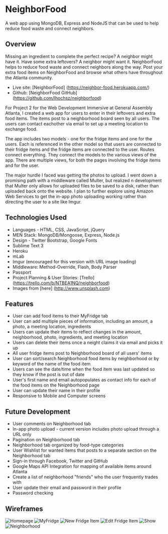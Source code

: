 # NeighborFood
A web app using MongoDB, Express and NodeJS that can be used to help reduce food waste and connect neighbors.

## Overview
Missing an ingredient to complete the perfect recipe?  A neighbor might have it.
Have some extra leftovers? A neighbor might want it.
NeighborFood helps to reduce food waste and connect neighbors along the way.
Post your extra food items on NeighborFood and browse what others have throughout the Atlanta community.

* Live site: [NeighborFood] (https://neighbor-food.herokuapp.com/)
* Github: [NeighborFood GitHub] (https://github.com/lhochsz/neighborfood)

For Project 2 for the Web Development Immersive at General Assembly Atlanta, I created a web app for users to enter in their leftovers and extra food items.  The items post to a neighborhood board seen by all users.  The users can contact eachother via email to set up a meeting location to exchange food.

The app includes two models - one for the fridge items and one for the users.  Each is referenced in the other model so that users are connected to their fridge items and the fridge items are connected to the user.
Routes connect everything.  They connect the models to the various views of the app.  There are multiple views, for both the pages involving the fridge items and for the user.

The major hurdle I faced was getting the photos to upload.  I went down a promising path with a middleware called Multer, but realized n development that Multer only allows for uploaded files to be saved to a disk, rather than uploaded back onto the website.
I plan to further explore using Amazon Web Services to get the in-app photo uploading working rather than directing the user to a site like Imgur.

## Technologies Used
* Languages - HTML, CSS, JavaScript, jQuery
* MEN Stack: MongoDB/Mongoose, Express, Node.js
* Design - Twitter Bootstrap, Google Fonts
* Sublime Text 3
* Heroku
* mLab
* Imgur (encouraged for this version with URL image loading)
* Middleware: Method-Override, Flash, Body Parser
* Passport
* Project Planning & User Stories: [Trello] (https://trello.com/b/NTBEA1NQ/neighborfood)
* Images from [here] (http://www.unsplash.com)

## Features
* User can add food items to their MyFridge tab
* User can add multiple pieces of information, including an amount, a photo, a meeting location, ingredients
* Users can update their items to reflect changes in the amount, neighborhood, photo, ingredients, and meeting location
* Users can delete their items once a neight claims it via email and picks it up
* All user fridge items post to Neighborhood board of all users' items
* User can sort/search Neighborhood food items by neighborhood or by keyword of the name of the food item
* Users can see the date/time when the food item was last updated so they know if the post is out of date
* User's first name and email autopopulates as contact info for each of the food items on the Neighborhood page
* User can update their name in their profile
* Responsive to Mobile and Computer screens

## Future Development
* User comments on Neighborhood tab
* In-app photo upload - current version includes photo upload through a URL only
* Pagination on Neighborhood tab
* Neighborhood tab organized by food-type categories
* User Wishlist for wanted items that posts to a separate section on the Neighborhood tab
* Sign-in through Facebook, Twitter and GitHub
* Google Maps API Integration for mapping of available items around Atlanta
* Create a list of neighborhood "friends" who the user frequently trades with
* User update their email and password in their profile
* Password checking

## Wireframes
![Homepage](https://github.com/lhochsz/neighborfood/blob/master/public/images/wireframes/index.JPG "Homepage")
![MyFridge](https://github.com/lhochsz/neighborfood/blob/master/public/images/wireframes/myfridge.JPG "MyFridge")
![New Fridge Item](https://github.com/lhochsz/neighborfood/blob/master/public/images/wireframes/new.JPG "New Fridge Item")
![Edit Fridge Item](https://github.com/lhochsz/neighborfood/blob/master/public/images/wireframes/edit.JPG "Edit Fridge Item")
![Show](https://github.com/lhochsz/neighborfood/blob/master/public/images/wireframes/show.JPG "Show Item")
![Neighborhood](https://github.com/lhochsz/neighborfood/blob/master/public/images/wireframes/neighborhood.JPG "Neighborhood")

